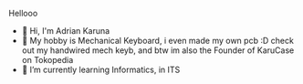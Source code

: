 Hellooo
- 👋 Hi, I'm Adrian Karuna
- 👀 My hobby is Mechanical Keyboard, i even made my own pcb :D
  check out my handwired mech keyb, and btw im also the Founder of KaruCase on Tokopedia
- 🌱 I’m currently learning Informatics, in ITS

<!---
Adrian0429/Adrian0429 is a ✨ special ✨ repository because its `README.md` (this file) appears on your GitHub profile.
You can click the Preview link to take a look at your changes.
--->
